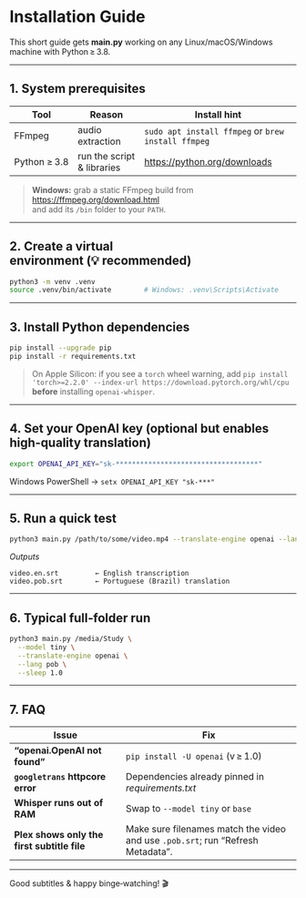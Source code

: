 # Installation Guide

This short guide gets **main.py** working on any Linux/macOS/Windows machine
with Python ≥ 3.8.

---

## 1. System prerequisites

| Tool            | Reason                         | Install hint |
|-----------------|--------------------------------|--------------|
| FFmpeg          | audio extraction               | `sudo apt install ffmpeg` or `brew install ffmpeg` |
| Python ≥ 3.8    | run the script & libraries     | https://python.org/downloads |

> **Windows:** grab a static FFmpeg build from <https://ffmpeg.org/download.html>  
> and add its `/bin` folder to your `PATH`.

---

## 2. Create a virtual environment (💡 recommended)

```bash
python3 -m venv .venv
source .venv/bin/activate        # Windows: .venv\Scripts\Activate
````

---

## 3. Install Python dependencies

```bash
pip install --upgrade pip
pip install -r requirements.txt
```

> On Apple Silicon: if you see a `torch` wheel warning, add
> `pip install 'torch>=2.2.0' --index-url https://download.pytorch.org/whl/cpu`
> **before** installing `openai-whisper`.

---

## 4. Set your OpenAI key (optional but enables high‑quality translation)

```bash
export OPENAI_API_KEY="sk-***********************************"
```

Windows PowerShell → `setx OPENAI_API_KEY "sk-***"`

---

## 5. Run a quick test

```bash
python3 main.py /path/to/some/video.mp4 --translate-engine openai --lang pob
```

*Outputs*

```
video.en.srt         ← English transcription
video.pob.srt        ← Portuguese (Brazil) translation
```

---

## 6. Typical full‑folder run

```bash
python3 main.py /media/Study \
  --model tiny \
  --translate-engine openai \
  --lang pob \
  --sleep 1.0
```

---

## 7. FAQ

| Issue                                       | Fix                                                                             |
| ------------------------------------------- | ------------------------------------------------------------------------------- |
| **“openai.OpenAI not found”**               | `pip install -U openai` (v ≥ 1.0)                                               |
| **`googletrans` httpcore error**            | Dependencies already pinned in *requirements.txt*                               |
| **Whisper runs out of RAM**                 | Swap to `--model tiny` or `base`                                                |
| **Plex shows only the first subtitle file** | Make sure filenames match the video and use `.pob.srt`; run “Refresh Metadata”. |

---

Good subtitles & happy binge‑watching! 🎬

```
